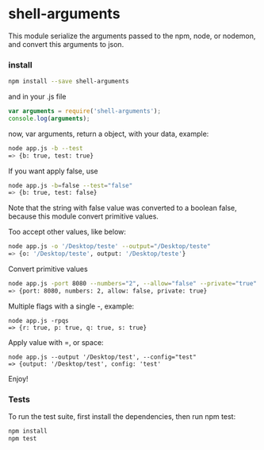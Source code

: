 # shell-arguments

This module serialize the arguments passed to the npm, node, or nodemon, and convert this arguments to json.

### install
```sh
npm install --save shell-arguments
```

and in your .js file

```js
var arguments = require('shell-arguments');
console.log(arguments);
```

now, var arguments, return a object, with your data, example:

```sh
node app.js -b --test
=> {b: true, test: true}
```

If you want apply false, use
```sh
node app.js -b=false --test="false"
=> {b: true, test: false}
```
Note that the string with false value was converted to a boolean false, because this module convert primitive values.


Too accept other values, like below:
```sh
node app.js -o '/Desktop/teste' --output="/Desktop/teste"
=> {o: '/Desktop/teste', output: '/Desktop/teste'}
```

Convert primitive values
```sh
node app.js -port 8080 --numbers="2", --allow="false" --private="true"
=> {port: 8080, numbers: 2, allow: false, private: true}
```

Multiple flags with a single -, example:
```shell
node app.js -rpqs
=> {r: true, p: true, q: true, s: true}
```

Apply value with =, or space:
```shell
node app.js --output '/Desktop/test', --config="test"
=> {output: '/Desktop/test', config: 'test'
```

Enjoy!


### Tests

To run the test suite, first install the dependencies, then run npm test:

```sh
npm install
npm test
```
